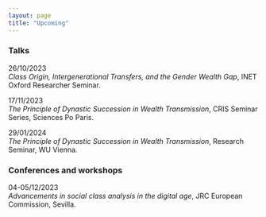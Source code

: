 ```yaml
---
layout: page
title: "Upcoming"
---
```


### Talks

26/10/2023 <br>
*Class Origin, Intergenerational Transfers, and the Gender Wealth Gap*, INET Oxford Researcher Seminar. <br>

17/11/2023 <br>
*The Principle of Dynastic Succession in Wealth Transmission*, CRIS Seminar Series, Sciences Po Paris. <br>

29/01/2024 <br>
*The Principle of Dynastic Succession in Wealth Transmission*, Research Seminar, WU Vienna. <br>


### Conferences and workshops

04-05/12/2023 <br>
*Advancements in social class analysis in the digital age*, JRC European Commission, Sevilla. <br>